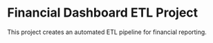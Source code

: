 # Financial Dashboard ETL Project

This project creates an automated ETL pipeline for financial reporting.